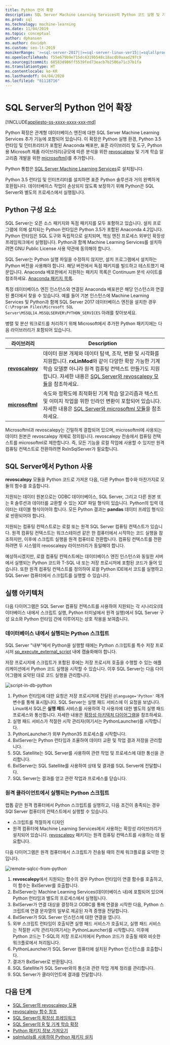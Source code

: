 ```yaml
---
title: Python 언어 확장
description: SQL Server Machine Learning Services의 Python 코드 실행 및 기본 제공 Python 라이브러리에 대해 알아봅니다.
ms.prod: sql
ms.technology: machine-learning
ms.date: 11/04/2019
ms.topic: conceptual
author: dphansen
ms.author: davidph
ms.custom: seo-lt-2019
monikerRange: '>=sql-server-2017||>=sql-server-linux-ver15||=sqlallproducts-allversions'
ms.openlocfilehash: f55e679b9e715dc4319b548c18acdb9aaad297c9
ms.sourcegitcommit: 68583d986ff5539fed73eacb7b2586a71c37b1fa
ms.translationtype: HT
ms.contentlocale: ko-KR
ms.lasthandoff: 04/04/2020
ms.locfileid: "81118716"
---
```

# <a name="python-language-extension-in-sql-server"></a>SQL Server의 Python 언어 확장
[!INCLUDE[appliesto-ss-xxxx-xxxx-xxx-md](../../includes/appliesto-ss-xxxx-xxxx-xxx-md.md)]

Python 확장은 관계형 데이터베이스 엔진에 대한 SQL Server Machine Learning Services 추가 기능에 포함되어 있습니다. 이 확장은 Python 실행 환경, Python 3.5 런타임 및 인터프리터가 포함된 Anaconda 배포판, 표준 라이브러리 및 도구, Python용 Microsoft 제품 라이브러리(규모에 따른 분석을 위한 [revoscalepy](../python/ref-py-revoscalepy.md) 및 기계 학습 알고리즘 개발을 위한 [microsoftml](../python/ref-py-microsoftml.md))를 추가합니다. 

Python 통합은 [SQL Server Machine Learning Services](../what-is-sql-server-machine-learning.md)로 설치됩니다.

Python 3.5 런타임 및 인터프리터를 설치하면 표준 Python 솔루션과 거의 완벽하게 호환됩니다. 데이터베이스 작업이 손상되지 않도록 보장하기 위해 Python은 SQL Server와 별도의 프로세스에서 실행됩니다.

## <a name="python-components"></a>Python 구성 요소

SQL Server는 오픈 소스 패키지와 독점 패키지를 모두 포함하고 있습니다. 설치 프로그램에 의해 설치되는 Python 런타임은 Python 3.5가 포함된 Anaconda 4.2입니다. Python 런타임은 SQL 도구와 독립적으로 설치되며, 핵심 엔진 프로세스 외부인 확장성 프레임워크에서 실행됩니다. Python과 함께 Machine Learning Services를 설치하려면 GNU Public License 사용 약관에 동의해야 합니다. 

SQL Server는 Python 실행 파일을 수정하지 않지만, 설치 프로그램에서 설치하는 Python 버전을 사용해야 합니다. 해당 버전에서 독점 패키지를 빌드하고 테스트했기 때문입니다. Anaconda 배포판에서 지원하는 패키지 목록은 Continuum 분석 사이트를 참조하세요. [Anaconda 패키지 목록](https://docs.continuum.io/anaconda/packages/pkg-docs).

특정 데이터베이스 엔진 인스턴스와 연결된 Anaconda 배포판은 해당 인스턴스와 연결된 폴더에서 찾을 수 있습니다. 예를 들어 기본 인스턴스에 Machine Learning Services 및 Python과 함께 SQL Server 2017 데이터베이스 엔진을 설치한 경우 `C:\Program Files\Microsoft SQL Server\MSSQL14.MSSQLSERVER\PYTHON_SERVICES` 아래를 찾아보세요.

병렬 및 분산 워크로드를 처리하기 위해 Microsoft에서 추가한 Python 패키지에는 다음 라이브러리가 포함되어 있습니다.

| 라이브러리 | Description |
|---------|-------------|
| [**revoscalepy**](https://docs.microsoft.com/machine-learning-server/python-reference/revoscalepy/revoscalepy-package) | 데이터 원본 개체와 데이터 탐색, 조작, 변환 및 시각화를 지원합니다. **rxLinMod**와 같이 다양한 확장 가능한 기계 학습 모델뿐 아니라 원격 컴퓨팅 컨텍스트 만들기도 지원합니다. 자세한 내용은 [SQL Server와 revoscalepy 모듈](../python/ref-py-revoscalepy.md)을 참조하세요.  |
| [**microsoftml**](https://docs.microsoft.com/machine-learning-server/python-reference/microsoftml/microsoftml-package) | 속도와 정확도에 최적화된 기계 학습 알고리즘과 텍스트 및 이미지 작업을 위한 인라인 변환이 포함되어 있습니다. 자세한 내용은 [SQL Server와 microsoftml 모듈](../python/ref-py-microsoftml.md)을 참조하세요. |

Microsoftml과 revoscalepy는 긴밀하게 결합되어 있으며, microsoftml에 사용되는 데이터 원본은 revoscalepy 개체로 정의됩니다. revoscalepy 전송에서 컴퓨팅 컨텍스트를 microsoftml로 제한합니다. 즉, 모든 기능을 로컬 작업에 사용할 수 있지만 원격 컴퓨팅 컨텍스트로 전환하려면 RxInSqlServer가 필요합니다.

## <a name="using-python-in-sql-server"></a>SQL Server에서 Python 사용

**revoscalepy** 모듈을 Python 코드로 가져온 다음, 다른 Python 함수와 마찬가지로 모듈의 함수를 호출합니다.

지원되는 데이터 원본으로는 ODBC 데이터베이스, SQL Server, 그리고 다른 원본 또는 R 솔루션과 데이터를 교환할 수 있는 XDF 파일 형식이 있습니다. Python의 입력 데이터는 테이블 형식이어야 합니다. 모든 Python 결과는 **pandas** 데이터 프레임 형식으로 반환되어야 합니다.

지원되는 컴퓨팅 컨텍스트로는 로컬 또는 원격 SQL Server 컴퓨팅 컨텍스트가 있습니다. 원격 컴퓨팅 컨텍스트는 워크스테이션 같은 한 컴퓨터에서 시작하는 코드 실행을 참조하지만, 이후에 스크립트 실행을 원격 컴퓨터로 전환합니다. 컴퓨팅 컨텍스트를 전환하려면 두 시스템의 revoscalepy 라이브러리가 동일해야 합니다.

예상하시겠지만, 로컬 컴퓨팅 컨텍스트에는 데이터베이스 엔진 인스턴스와 동일한 서버에서 실행되는 Python 코드와 T-SQL 내 또는 저장 프로시저에 포함된 코드가 들어 있습니다. 또한 원격 컴퓨팅 컨텍스트를 정의하여 로컬 Python IDE에서 코드를 실행하고 SQL Server 컴퓨터에서 스크립트를 실행할 수 있습니다.

## <a name="execution-architecture"></a>실행 아키텍처

다음 다이어그램은 SQL Server 컴퓨팅 컨텍스트를 사용하여 지원되는 각 시나리오(데이터베이스 내에서 스크립트 실행, Python 터미널에서 원격 실행)에서 SQL Server 구성 요소와 Python 런타임 간에 이루어지는 상호 작용을 보여줍니다.

### <a name="python-scripts-executed-in-database"></a>데이터베이스 내에서 실행되는 Python 스크립트

SQL Server "내부"에서 Python을 실행할 때에는 Python 스크립트를 특수 저장 프로시저 [sp_execute_external_script](../../relational-databases/system-stored-procedures/sp-execute-external-script-transact-sql.md) 내에 캡슐화해야 합니다.

저장 프로시저에 스크립트가 포함된 후에는 저장 프로시저 호출을 수행할 수 있는 애플리케이션에서 Python 코드 실행을 시작할 수 있습니다.  이후 SQL Server는 다음 다이어그램에 요약된 대로 코드 실행을 관리합니다.

![script-in-db-python](../../machine-learning/python/media/script-in-db-python2.png)

1. Python 런타임에 대한 요청은 저장 프로시저에 전달된 `@language='Python'` 매개 변수를 통해 표시됩니다. SQL Server는 실행 패드 서비스에 이 요청을 보냅니다.
Linux에서 SQL은 **실행 패드** 서비스를 사용하여 각 사용자에 대한 별도의 실행 패드 프로세스와 통신합니다. 자세한 내용은 [확장성 아키텍처 다이어그램](extensibility-framework.md#architecture-diagram)을 참조하세요.
2. 실행 패드 서비스가 적절한 시작 관리자(여기서는 PythonLauncher)를 시작합니다.
3. PythonLauncher가 외부 Python35 프로세스를 시작합니다.
4. BxlServer는 Python 런타임과 조율하여 데이터 교환 및 작업 결과 저장을 관리합니다.
5. SQL Satellite는 SQL Server를 사용하여 관련 작업 및 프로세스에 대한 통신을 관리합니다.
6. BxlServer는 SQL Satellite를 사용하여 상태 및 결과를 SQL Server에 전달합니다.
7. SQL Server는 결과를 얻고 관련 작업과 프로세스를 닫습니다.

### <a name="python-scripts-executed-from-a-remote-client"></a>원격 클라이언트에서 실행되는 Python 스크립트

랩톱 같은 원격 컴퓨터에서 Python 스크립트를 실행하고, 다음 조건이 충족되는 경우 SQl Server 컴퓨터의 컨텍스트에서 실행할 수 있습니다.

+ 스크립트를 적절하게 디자인
+ 원격 컴퓨터에 Machine Learning Services에서 사용하는 확장성 라이브러리가 설치되어 있습니다. [revoscalepy](../python/ref-py-revoscalepy.md) 패키지는 원격 컴퓨팅 컨텍스트를 사용하는 데 필요합니다.

다음 다이어그램은 원격 컴퓨터에서 스크립트가 전송될 때의 전체 워크플로를 요약한 것입니다.

![remote-sqlcc-from-python](../../machine-learning/python/media/remote-sqlcc-from-python3.png)

1. **revoscalepy**에서 지원되는 함수의 경우 Python 런타임이 연결 함수를 호출하고, 이 함수는 BxlServer를 호출합니다.
2. BxlServer는 Machine Learning Services(데이터베이스 내)에 포함되어 있으며 Python 런타임과 별도의 프로세스에서 실행됩니다.
3. BxlServer가 연결 대상을 결정하고 ODBC를 통해 연결을 시작한 다음, Python 스크립트에 연결 문자열의 일부로 제공된 자격 증명을 전달합니다.
4. BxlServer가 SQL Server 인스턴스에 대한 연결을 엽니다.
5. 외부 스크립트 런타임이 호출되면 실행 패드 서비스가 호출되고, 실행 패드 서비스는 적절한 시작 관리자(여기서는 PythonLauncher)를 시작합니다. 이후에 Python 코드는 T-SQL의 저장 프로시저에서 Python 코드가 호출될 때와 비슷한 워크플로에서 처리됩니다.
6. PythonLauncher가 SQL Server 컴퓨터에 설치된 Python 인스턴스를 호출합니다.
7. 결과가 BxlServer로 반환됩니다.
8. SQL Satellite가 SQL Server와의 통신과 관련 작업 개체 정리를 관리합니다.
9. SQL Server가 클라이언트에 결과를 전달합니다.

## <a name="next-steps"></a>다음 단계

+ [SQL Server의 revoscalepy 모듈](../python/ref-py-revoscalepy.md)
+ [revoscalepy 함수 참조](https://docs.microsoft.com/r-server/python-reference/revoscalepy/revoscalepy-package) 
+ [SQL Server의 확장성 프레임워크](extensibility-framework.md)
+ [SQL Server의 R 및 기계 학습 확장](extension-r.md)
+ [Python 패키지 정보 가져오기](../package-management/python-package-information.md)
+ [sqlmlutils를 사용하여 Python 패키지 설치](../package-management/install-additional-python-packages-on-sql-server.md)
